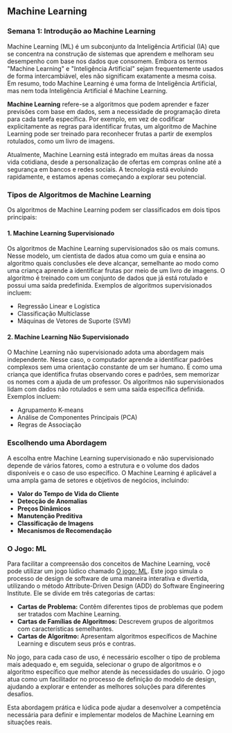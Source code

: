 ## Machine Learning

### Semana 1: Introdução ao Machine Learning

Machine Learning (ML) é um subconjunto da Inteligência Artificial (IA) que se concentra na construção de sistemas que aprendem e melhoram seu desempenho com base nos dados que consomem. Embora os termos "Machine Learning" e "Inteligência Artificial" sejam frequentemente usados de forma intercambiável, eles não significam exatamente a mesma coisa. Em resumo, todo Machine Learning é uma forma de Inteligência Artificial, mas nem toda Inteligência Artificial é Machine Learning.

**Machine Learning** refere-se a algoritmos que podem aprender e fazer previsões com base em dados, sem a necessidade de programação direta para cada tarefa específica. Por exemplo, em vez de codificar explicitamente as regras para identificar frutas, um algoritmo de Machine Learning pode ser treinado para reconhecer frutas a partir de exemplos rotulados, como um livro de imagens.

Atualmente, Machine Learning está integrado em muitas áreas da nossa vida cotidiana, desde a personalização de ofertas em compras online até a segurança em bancos e redes sociais. A tecnologia está evoluindo rapidamente, e estamos apenas começando a explorar seu potencial.

### Tipos de Algoritmos de Machine Learning

Os algoritmos de Machine Learning podem ser classificados em dois tipos principais:

#### 1. **Machine Learning Supervisionado**

Os algoritmos de Machine Learning supervisionados são os mais comuns. Nesse modelo, um cientista de dados atua como um guia e ensina ao algoritmo quais conclusões ele deve alcançar, semelhante ao modo como uma criança aprende a identificar frutas por meio de um livro de imagens. O algoritmo é treinado com um conjunto de dados que já está rotulado e possui uma saída predefinida. Exemplos de algoritmos supervisionados incluem:

- Regressão Linear e Logística
- Classificação Multiclasse
- Máquinas de Vetores de Suporte (SVM)

#### 2. **Machine Learning Não Supervisionado**

O Machine Learning não supervisionado adota uma abordagem mais independente. Nesse caso, o computador aprende a identificar padrões complexos sem uma orientação constante de um ser humano. É como uma criança que identifica frutas observando cores e padrões, sem memorizar os nomes com a ajuda de um professor. Os algoritmos não supervisionados lidam com dados não rotulados e sem uma saída específica definida. Exemplos incluem:

- Agrupamento K-means
- Análise de Componentes Principais (PCA)
- Regras de Associação

### Escolhendo uma Abordagem

A escolha entre Machine Learning supervisionado e não supervisionado depende de vários fatores, como a estrutura e o volume dos dados disponíveis e o caso de uso específico. O Machine Learning é aplicável a uma ampla gama de setores e objetivos de negócios, incluindo:

- **Valor do Tempo de Vida do Cliente**
- **Detecção de Anomalias**
- **Preços Dinâmicos**
- **Manutenção Preditiva**
- **Classificação de Imagens**
- **Mecanismos de Recomendação**

### O Jogo: ML

Para facilitar a compreensão dos conceitos de Machine Learning, você pode utilizar um jogo lúdico chamado [O jogo: ML](https://smartdecisionsgame.com/). Este jogo simula o processo de design de software de uma maneira interativa e divertida, utilizando o método Attribute-Driven Design (ADD) do Software Engineering Institute. Ele se divide em três categorias de cartas:

- **Cartas de Problema:** Contêm diferentes tipos de problemas que podem ser tratados com Machine Learning.
- **Cartas de Famílias de Algoritmos:** Descrevem grupos de algoritmos com características semelhantes.
- **Cartas de Algoritmo:** Apresentam algoritmos específicos de Machine Learning e discutem seus prós e contras.

No jogo, para cada caso de uso, é necessário escolher o tipo de problema mais adequado e, em seguida, selecionar o grupo de algoritmos e o algoritmo específico que melhor atende às necessidades do usuário. O jogo atua como um facilitador no processo de definição do modelo de design, ajudando a explorar e entender as melhores soluções para diferentes desafios.

Esta abordagem prática e lúdica pode ajudar a desenvolver a competência necessária para definir e implementar modelos de Machine Learning em situações reais.
